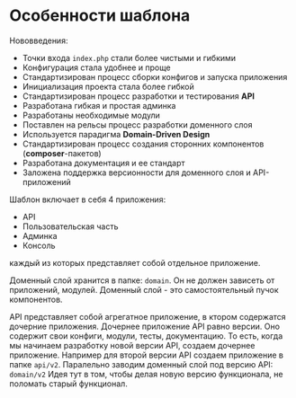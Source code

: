 Особенности шаблона
===

Нововведения:

* Точки входа `index.php` стали более чистыми и гибкими
* Конфигурация стала удобнее и проще
* Стандартизирован процесс сборки конфигов и запуска приложения
* Инициализация проекта стала более гибкой
* Стандартизирован процесс разработки и тестирования **API**
* Разработана гибкая и простая админка
* Разработаны необходимые модули
* Поставлен на рельсы процесс разработки доменного слоя
* Используется парадигма **Domain-Driven Design**
* Стандартизирован процесс создания сторонних компонентов (**composer**-пакетов)
* Разработана документация и ее стандарт
* Заложена поддержка версионности для доменного слоя и API-приложений

Шаблон включает в себя 4 приложения:

* API
* Пользовательская часть
* Админка
* Консоль

каждый из которых представляет собой отдельное приложение.

Доменный слой хранится в папке: `domain`.
Он не должен зависеть от приложений, модулей.
Доменный слой - это самостоятельный пучок компонентов.

API представляет собой агрегатное приложение, в ктором содержатся дочерние приложения.
Дочернее приложение API равно версии. 
Оно содержит свои конфиги, модули, тесты, документацию.
То есть, когда мы начинаем разработку новой версии API,
создаем дочернее приложение.
Например для второй версии API создаем приложение в папке `api/v2`.
Паралельно заводим доменный слой под версию API: `domain/v2`
Идея тут в том, чтобы делая новую версию функционала, не поломать старый функционал.
